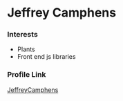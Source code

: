 # Jeffrey Camphens

### Interests

- Plants
- Front end js libraries

### Profile Link

[JeffreyCamphens](https://github.com/JeffreyCamphens)
